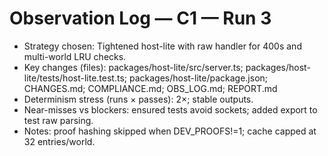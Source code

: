 # Observation Log — C1 — Run 3

- Strategy chosen: Tightened host-lite with raw handler for 400s and multi-world LRU checks.
- Key changes (files): packages/host-lite/src/server.ts; packages/host-lite/tests/host-lite.test.ts; packages/host-lite/package.json; CHANGES.md; COMPLIANCE.md; OBS_LOG.md; REPORT.md
- Determinism stress (runs × passes): 2×; stable outputs.
- Near-misses vs blockers: ensured tests avoid sockets; added export to test raw parsing.
- Notes: proof hashing skipped when DEV_PROOFS!=1; cache capped at 32 entries/world.
